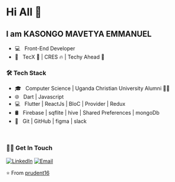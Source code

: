 # Hi All 👋

## I am KASONGO MAVETYA EMMANUEL


- 💻 &nbsp; Front-End Developer
- 💼 &nbsp; TecX 🥇 | CRES 🔥 | Techy Ahead 🤩

<h3>🛠 Tech Stack</h3>

- 🎓 &nbsp; Computer Science | Uganda Christian University Alumni 🧑‍🎓
- 🌐 &nbsp; Dart | Javascript
- 💻 &nbsp; Flutter | ReactJs | BloC | Provider | Redux
- 🛢 &nbsp; Firebase | sqflite | hive | Shared Preferences | mongoDb
- 🔧 &nbsp; Git | GitHub | figma | slack

<br/>

<h3> 🤝🏻 Get In Touch </h3>

<p align="left">
<a href="https://www.linkedin.com/in/kasongo-mavetya-emmanuel-67087015b/"><img alt="LinkedIn" src="https://img.shields.io/badge/LinkedIn-kasongomavetyaemmanuel-blue?style=flat-square&logo=linkedin"></a>
<a href="mailto:kasongomavetyaemmanuel012@gmail.com"><img alt="Email" src="https://img.shields.io/badge/Email-kasongomavetyaemmanuel012@gmail.com-blue?style=flat-square&logo=Microsoft%20outlook"></a>
</p>

⭐️ From [prudent16](https://github.com/kasongo-mavetya-emmanuel)
